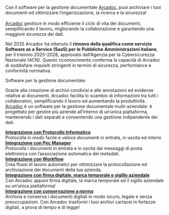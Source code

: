 <p>Con il software per la gestione documentale <a href="https://www.arcadoc.it/">
Arcadoc</a>, puoi archiviare i tuoi documenti ed ottimizzare l’organizzazione, 
la ricerca e la sicurezza! <br>
<br>
<a href="https://www.arcadoc.it/">Arcadoc</a> gestisce in modo efficiente il 
ciclo di vita dei documenti, semplificando il lavoro, migliorando la 
collaborazione e garantendo una maggiore sicurezza dei dati. </p>

Nel 2025 Arcadoc ha ottenuto il <b>rinnovo della qualifica come servizio Software as a Service (SaaS) per le Pubbliche Amministrazioni italiane</b>, per il triennio 2025–2028, approvato dall’Agenzia per la Cybersicurezza Nazionale (ACN). Questo riconoscimento conferma la capacità di Arcadoc di soddisfare requisiti stringenti in termini di sicurezza, performance e conformità normativa.

<b></b>Software per la gestione documentale:</p></b>
<p>Grazie alla creazione di archivi condivisi e alle annotazioni ed evidenze 
relative ai documenti, Arcadoc facilita lo scambio di informazioni tra tutti i 
collaboratori, semplificando il lavoro ed aumentando la produttività.<br>
<a href="https://www.arcadoc.it/">Arcadoc</a> è un software per la gestione 
documentale multi-aziendale: è progettato per gestire più aziende all’interno di 
un’unica piattaforma, mantenendo i dati separati e consentendo una gestione 
indipendente dei dati.</p> 

<p><b><a href="https://www.arcadoc.it/protocollo-informatico/">Integrazione con Protocollo Informatico</b><br></a>
Protocolla in modo facile e veloce documenti in entrata, in uscita ed interni.<br>
<b><a href="https://www.arcadoc.it/pec-manager/">Integrazione con Pec Manager</b><br></a>
Protocolla i documenti in entrata e in uscita dai messaggi di posta elettronica 
con l’associazione automatica dei metadati.<br>
<b><a href="https://www.arcadoc.it/workflow-documentale/">Integrazione con Workflow</b><br></a>
Crea flussi di lavoro automatici per ottimizzare la protocollazione ed 
archiviazione dei documenti della tua azienda.<br>
<b><a href="https://www.arcadoc.it/firma-digitale/">Integrazione con firma digitale, marca temporale e sigillo aziendale</b><br></a>
Con Arcadoc apponi firma digitale, la marca temporale ed il sigillo aziendale su 
un’unica piattaforma!<br>
<b><a href="https://www.arcadoc.it/conservazione-a-norma/">Integrazione con conservazione a norma</b><br></a>Archivia e conserva i documenti digitali in modo sicuro, legale e senza preoccupazioni.
Con Arcadoc trasformi i tuoi archivi cartacei in fortezze digitali, a prova di tempo e di legge!

